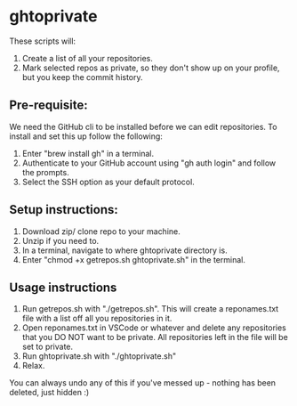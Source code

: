 # ghtoprivate

These scripts will:
1. Create a list of all your repositories.
2. Mark selected repos as private, so they don't show up on your profile, but you keep the commit history.

## Pre-requisite:

We need the GitHub cli to be installed before we can edit repositories. To install and set this up follow the following:
1. Enter "brew install gh" in a terminal.
2. Authenticate to your GitHub account using "gh auth login" and follow the prompts.
3. Select the SSH option as your default protocol.

## Setup instructions:

1. Download zip/ clone repo to your machine.
2. Unzip if you need to.
3. In a terminal, navigate to where ghtoprivate directory is.
4. Enter "chmod +x getrepos.sh ghtoprivate.sh" in the terminal.

## Usage instructions

1. Run getrepos.sh with "./getrepos.sh".  This will create a reponames.txt file with a list off all you repositories in it.
2. Open reponames.txt in VSCode or whatever and delete any repositories that you DO NOT want to be private.  All repositories left in the file will be set to private.
3. Run ghtoprivate.sh with "./ghtoprivate.sh"
4. Relax.

You can always undo any of this if you've messed up - nothing has been deleted, just hidden :)

